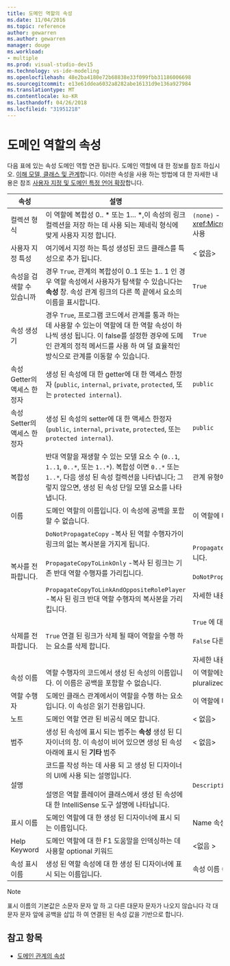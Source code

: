 ```yaml
---
title: 도메인 역할의 속성
ms.date: 11/04/2016
ms.topic: reference
author: gewarren
ms.author: gewarren
manager: douge
ms.workload:
- multiple
ms.prod: visual-studio-dev15
ms.technology: vs-ide-modeling
ms.openlocfilehash: 48e2ba4180e72b68838e33f099fbb31186006698
ms.sourcegitcommit: e13e61ddea6032a8282abe16131d9e136a927984
ms.translationtype: MT
ms.contentlocale: ko-KR
ms.lasthandoff: 04/26/2018
ms.locfileid: "31951218"
---
```

# <a name="properties-of-domain-roles"></a>도메인 역할의 속성
다음 표에 있는 속성 도메인 역할 연관 됩니다. 도메인 역할에 대 한 정보를 참조 하십시오. [이해 모델, 클래스 및 관계](../modeling/understanding-models-classes-and-relationships.md)합니다. 이러한 속성을 사용 하는 방법에 대 한 자세한 내용은 참조 [사용자 지정 및 도메인 특정 언어 확장](../modeling/customizing-and-extending-a-domain-specific-language.md)합니다.

|속성|설명|기본|
|--------------|-----------------|-------------|
|컬렉션 형식|이 역할에 복합성 0.. * 또는 1... \*,이 속성의 링크 컬렉션을 저장 하는 데 사용 되는 제네릭 형식에 맞게 사용자 지정 합니다.|`(none)` - <xref:Microsoft.VisualStudio.Modeling.LinkedElementCollection%601> 사용|
|사용자 지정 특성|여기에서 지정 하는 특성 생성된 코드 클래스를 특성으로 추가 됩니다.|< 없음\>|
|속성을 검색할 수 있습니까|경우 `True`, 관계의 복합성이 0..1 또는 1.. 1 인 경우 역할 속성에서 사용자가 탐색할 수 있습니다는 **속성** 창. 속성 관계 링크의 다른 쪽 끝에서 요소의 이름을 표시합니다.|`True`|
|속성 생성기|경우 `True`, 프로그램 코드에서 관계를 통과 하는 데 사용할 수 있는이 역할에 대 한 역할 속성이 하나씩 생성 됩니다. 이 false를 설정한 경우에 도메인 관계의 정적 메서드를 사용 하 여 덜 효율적인 방식으로 관계를 이동할 수 있습니다.|`True`|
|속성 Getter의 액세스 한정자|생성 된 속성에 대 한 getter에 대 한 액세스 한정자 (`public`, `internal`, `private`, `protected`, 또는 `protected internal`).|`public`|
|속성 Setter의 액세스 한정자|생성 된 속성의 setter에 대 한 액세스 한정자 (`public`, `internal`, `private`, `protected`, 또는 `protected internal`).|`public`|
|복합성|반대 역할을 재생할 수 있는 모델 요소 수 (`0..1`, `1..1`, `0..*`, 또는 `1..*`). 복합성 이면 `0..*` 또는 `1..*`, 다음 생성 된 속성 컬렉션을 나타냅니다; 그렇지 않으면, 생성 된 속성 단일 모델 요소를 나타냅니다.|관계 유형에 따라 여부는 관계의 원본 또는 대상 역할입니다.|
|이름|도메인 역할의 이름입니다. 이 속성에 공백을 포함할 수 없습니다.|이 역할에 대 한 역할 수행자의 도메인 클래스의 이름입니다.|
|복사를 전파합니다.|`DoNotPropagateCopy` -복사 된 역할 수행자가이 링크의 없는 복사본을 가지게 됩니다.<br /><br /> `PropagateCopyToLinkOnly` -복사 된 링크는 기존 반대 역할 수행자를 가리킵니다.<br /><br /> `PropagateCopyToLinkAndOppositeRolePlayer` -복사 된 링크 반대 역할 수행자의 복사본을 가리킵니다.|`PropagateCopyToLinkAndOppositeRolePlayer` 포함의 소스 역할을 지정 합니다.<br /><br /> `DoNotPropagateCopy` 다른 역할입니다.<br /><br /> 자세한 내용은 참조 [복사 동작을 사용자 지정](../modeling/customizing-copy-behavior.md)|
|삭제를 전파합니다.|`True` 연결 된 링크가 삭제 될 때이 역할을 수행 하는 요소를 삭제 합니다.|`True` 에 대 한 포함 된 역할의 대상입니다.<br /><br /> `False` 다른 역할입니다.<br /><br /> 자세한 내용은 참조 [삭제 동작 사용자 지정](../modeling/customizing-deletion-behavior.md)합니다.|
|속성 이름|역할 수행자의 코드에서 생성 된 속성의 이름입니다. 이 이름은 공백을 포함할 수 없습니다.|이 역할에는 0-1 경우 반대 역할의 이름 또는 일대일 복합성; 그렇지 않으면 pluralized 반대 역할의 이름입니다.|
|역할 수행자|도메인 클래스 관계에서이 역할을 수행 하는 요소입니다. 이 속성은 읽기 전용입니다.|이 역할에 대 한 역할 수행자의 도메인 클래스입니다.|
|노트|도메인 역할 연관 된 비공식 메모 합니다.|< 없음\>|
|범주|생성 된 속성에 표시 되는 범주는 **속성** 생성 된 디자이너의 창. 이 속성이 비어 있으면 생성 된 속성 아래에 표시 된 **기타** 범주|< 없음\>|
|설명|코드를 작성 하는 데 사용 되 고 생성 된 디자이너의 UI에 사용 되는 설명입니다.<br /><br /> 설명은 역할 플레이어 클래스에서 생성 된 속성에 대 한 IntelliSense 도구 설명에 나타납니다.|`Description for` *역할의 전체 이름*|
|표시 이름|도메인 역할에 대 한 생성 된 디자이너에 표시 되는 이름입니다.|Name 속성의 조정 된 값입니다.|
|Help Keyword|도메인 역할에 대 한 F1 도움말을 인덱싱하는 데 사용할 optional 키워드|\<없음 >|
|속성 표시 이름|생성 된 역할 속성에 대 한 생성 된 디자이너에 표시 되는 이름입니다.|속성 이름 속성의 조정 된 값입니다.|

> [!NOTE]
> 표시 이름의 기본값은 소문자 문자 앞 하 고 다른 대문자 문자가 나오지 않습니다 각 대문자 문자 앞에 공백을 삽입 하 여 연결된 된 속성 값을 기반으로 합니다.

## <a name="see-also"></a>참고 항목

- [도메인 관계의 속성](../modeling/properties-of-domain-relationships.md)